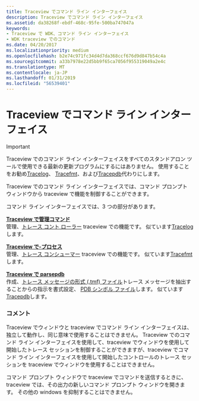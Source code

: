 ```yaml
---
title: Traceview でコマンド ライン インターフェイス
description: Traceview でコマンド ライン インターフェイス
ms.assetid: da38268f-ebdf-468c-95fe-500ba747047a
keywords:
- Traceview で WDK、コマンド ライン インターフェイス
- WDK traceview でのコマンド
ms.date: 04/20/2017
ms.localizationpriority: medium
ms.openlocfilehash: b2e74c971fc34d4d7da368ccf676d9d847b54c4a
ms.sourcegitcommit: a33b7978e22d5bb9f65ca7056f955319049a2e4c
ms.translationtype: MT
ms.contentlocale: ja-JP
ms.lasthandoff: 01/31/2019
ms.locfileid: "56539401"
---
```

# <a name="traceview-command-line-interface"></a>Traceview でコマンド ライン インターフェイス

> [!IMPORTANT]
> Traceview でのコマンド ライン インターフェイスをすべてのスタンドアロン ツールで使用できる最新の更新プログラムにするにはありません。 使用することをお勧め[Tracelog](tracelog.md)、 [Tracefmt](tracefmt.md)、および[Tracepdb](tracepdb.md)代わりにします。

Traceview でのコマンド ライン インターフェイスでは、コマンド プロンプト ウィンドウから traceview で機能を制御することができます。

コマンド ライン インターフェイスでは、3 つの部分があります。

<span id="TraceView_Control_Commands"></span><span id="traceview_control_commands"></span><span id="TRACEVIEW_CONTROL_COMMANDS"></span>[**Traceview で管理コマンド**](traceview-control-commands.md)  
管理、[トレース コント ローラー](trace-controller.md) traceview での機能です。 似ています[Tracelog](tracelog.md)します。

<span id="TraceView_-process"></span><span id="traceview_-process"></span><span id="TRACEVIEW_-PROCESS"></span>[**Traceview で-プロセス**](traceview--process.md)  
管理、[トレース コンシューマー](trace-consumer.md) traceview での機能です。 似ています[Tracefmt](tracefmt.md)します。

<span id="TraceView_-parsepdb"></span><span id="traceview_-parsepdb"></span><span id="TRACEVIEW_-PARSEPDB"></span>[**Traceview で parsepdb**](traceview--parsepdb.md)  
作成、[トレース メッセージの形式 (.tmf) ファイル](trace-message-format-file.md)トレース メッセージを抽出することからの指示を書式設定、 [PDB シンボル ファイル](pdb-symbol-files.md)します。 似ています[Tracepdb](tracepdb.md)します。

### <a name="span-idcommentsspanspan-idcommentsspancomments"></a><span id="comments"></span><span id="COMMENTS"></span>コメント

Traceview でウィンドウと traceview でコマンド ライン インターフェイスは、独立して動作し、同じ意味で使用することはできません。 Traceview でのコマンド ライン インターフェイスを使用して、traceview でウィンドウを使用して開始したトレース セッションを制御することができますが、traceview でコマンド ライン インターフェイスを使用して開始したコントロールのトレース セッションを traceview でウィンドウを使用することはできません。

コマンド プロンプト ウィンドウで traceview でコマンドを送信するときに、traceview では、その出力の新しいコマンド プロンプト ウィンドウを開きます。 その他の windows を抑制することはできません。
